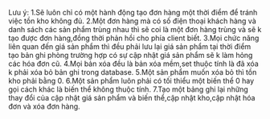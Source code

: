 Lưu ý:
1.Sẽ luôn chỉ có một hành động tạo đơn hàng một thời điểm để tránh việc tồn kho không đủ.
2.Một đơn hàng mà có số điện thoại khách hàng và danh sách các sản phẩm trùng nhau thì sẽ coi là một đơn hàng trùng và sẽ k tạo được đơn hàng,đồng thời phản hồi cho phía client biết.
3.Mọi chức năng liên quan đến giá sản phẩm thì đều phải lưu lại giá sản phẩm tại thời điểm tạo bản ghi phòng trường hợp có sự cập nhật giá sản phẩm sẽ k làm hỏng các hóa đơn cũ.
4.Mọi bản xóa đều là bản xóa mềm,set thuộc tính là đã xóa k phải xóa bỏ bản ghi trong database.
5.Một sản phẩm muốn xóa bỏ thì tồn kho phải bằng 0.
6.Một sản phẩm luôn phải có tối thiểu một biến thể 0 hay gọi cách khác là biến thể không thuộc tính.
7.Tạo một bảng ghi lại những thay đổi của cập nhật giá sản phẩm và biến thể,cập nhật kho,cập nhật hóa đơn và xóa đơn hàng.